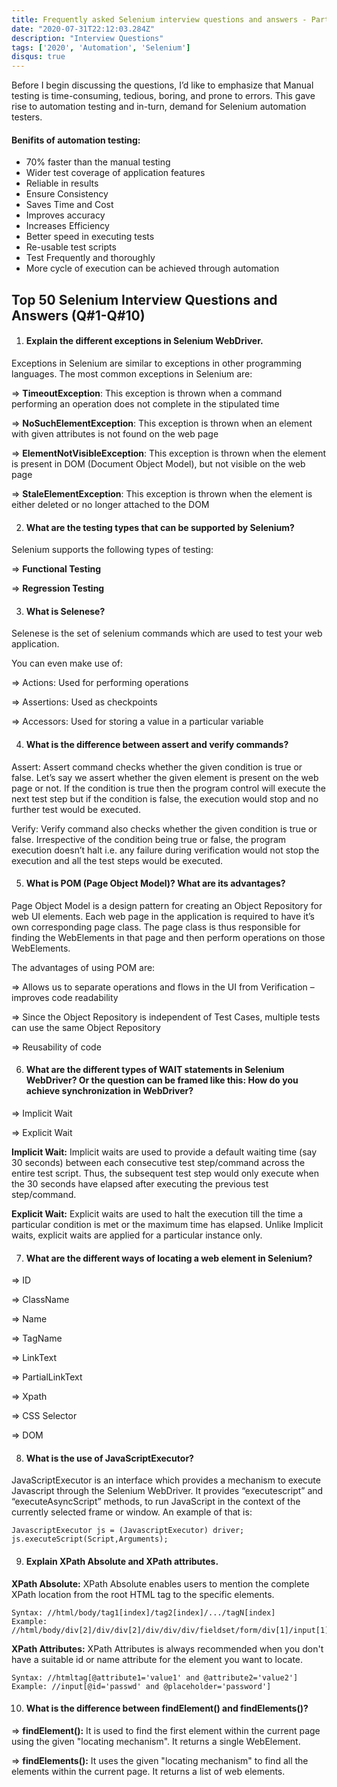 ```yaml
---
title: Frequently asked Selenium interview questions and answers - Part 1 (Q#1 to Q#10)
date: "2020-07-31T22:12:03.284Z"
description: "Interview Questions"
tags: ['2020', 'Automation', 'Selenium']
disqus: true
---
```


Before I begin discussing the questions, I’d like to emphasize that Manual testing is time-consuming, tedious, boring, and prone to errors. This gave rise to automation testing and in-turn, demand for Selenium automation testers.

#### Benifits of automation testing:
* 70% faster than the manual testing
* Wider test coverage of application features
* Reliable in results
* Ensure Consistency
* Saves Time and Cost
* Improves accuracy
* Increases Efficiency
* Better speed in executing tests
* Re-usable test scripts
* Test Frequently and thoroughly
* More cycle of execution can be achieved through automation

## Top 50 Selenium Interview Questions and Answers (Q#1-Q#10)

1. #### Explain the different exceptions in Selenium WebDriver.
Exceptions in Selenium are similar to exceptions in other programming languages. The most common exceptions in Selenium are:

=> **TimeoutException**: This exception is thrown when a command performing an operation does not complete in the stipulated time

=> **NoSuchElementException**: This exception is thrown when an element with given attributes is not found on the web page

=> **ElementNotVisibleException**: This exception is thrown when the element is present in DOM (Document Object Model), but not visible on the web page

=> **StaleElementException**: This exception is thrown when the element is either deleted or no longer attached to the DOM

2. #### What are the testing types that can be supported by Selenium?
Selenium supports the following types of testing:

=> **Functional Testing**

=> **Regression Testing**

3. #### What is Selenese?
Selenese is the set of selenium commands which are used to test your web application.

You can even make use of:

=> Actions: Used for performing operations

=> Assertions: Used as checkpoints

=> Accessors: Used for storing a value in a particular variable

4. #### What is the difference between assert and verify commands?
Assert: Assert command checks whether the given condition is true or false. Let’s say we assert whether the given element is present on the web page or not. If the condition is true then the program control will execute the next test step but if the condition is false, the execution would stop and no further test would be executed.

Verify: Verify command also checks whether the given condition is true or false. Irrespective of the condition being true or false, the program execution doesn’t halt i.e. any failure during verification would not stop the execution and all the test steps would be executed.

5. #### What is POM (Page Object Model)? What are its advantages?
Page Object Model is a design pattern for creating an Object Repository for web UI elements. Each web page in the application is required to have it’s own corresponding page class. The page class is thus responsible for finding the WebElements in that page and then perform operations on those WebElements.

The advantages of using POM are:

=> Allows us to separate operations and flows in the UI from Verification – improves code readability

=> Since the Object Repository is independent of Test Cases, multiple tests can use the same Object Repository

=> Reusability of code

6. #### What are the different types of WAIT statements in Selenium WebDriver? Or the question can be framed like this: How do you achieve synchronization in WebDriver?
=> Implicit Wait

=> Explicit Wait

**Implicit Wait:** Implicit waits are used to provide a default waiting time (say 30 seconds) between each consecutive test step/command across the entire test script. Thus, the subsequent test step would only execute when the 30 seconds have elapsed after executing the previous test step/command.

**Explicit Wait:** Explicit waits are used to halt the execution till the time a particular condition is met or the maximum time has elapsed. Unlike Implicit waits, explicit waits are applied for a particular instance only.

7. #### What are the different ways of locating a web element in Selenium?
=> ID

=> ClassName

=> Name

=> TagName

=> LinkText

=> PartialLinkText

=> Xpath

=> CSS Selector

=> DOM

8. #### What is the use of JavaScriptExecutor?
JavaScriptExecutor is an interface which provides a mechanism to execute Javascript through the Selenium WebDriver. It provides “executescript” and “executeAsyncScript” methods, to run JavaScript in the context of the currently selected frame or window. An example of that is:

```
JavascriptExecutor js = (JavascriptExecutor) driver; 
js.executeScript(Script,Arguments);
```

9. #### Explain XPath Absolute and XPath attributes.
**XPath Absolute:** XPath Absolute enables users to mention the complete XPath location from the root HTML tag to the specific elements.

```
Syntax: //html/body/tag1[index]/tag2[index]/.../tagN[index]
Example: //html/body/div[2]/div/div[2]/div/div/div/fieldset/form/div[1]/input[1]
```

**XPath Attributes:** XPath Attributes is always recommended when you don't have a suitable id or name attribute for the element you want to locate.
```
Syntax: //htmltag[@attribute1='value1' and @attribute2='value2']
Example: //input[@id='passwd' and @placeholder='password']
```

10. #### What is the difference between findElement() and findElements()?
=> **findElement():** It is used to find the first element within the current page using the given "locating mechanism". It returns a single WebElement.

=> **findElements():** It uses the given "locating mechanism" to find all the elements within the current page. It returns a list of web elements.